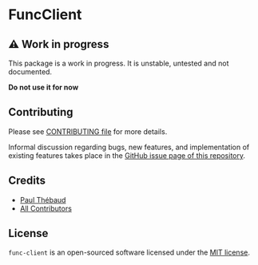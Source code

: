 # FuncClient

## ⚠ Work in progress

This package is a work in progress. It is unstable, untested and not documented.

**Do not use it for now**

## Contributing

Please see [CONTRIBUTING file](CONTRIBUTING.md) for more details.

Informal discussion regarding bugs, new features, and implementation of existing
features takes
place in the
[GitHub issue page of this repository](https://github.com/paul-thebaud/func-client/issues).

## Credits

- [Paul Thébaud](https://github/paul-thebaud)
- [All Contributors](https://github.com/paul-thebaud/func-client/graphs/contributors)

## License

`func-client` is an open-sourced software licensed under the
[MIT license](https://opensource.org/licenses/MIT).
